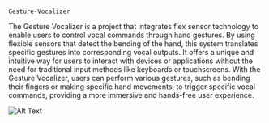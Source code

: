                                                                                       Gesture-Vocalizer

The Gesture Vocalizer is a project that integrates flex sensor technology to enable users to control vocal commands through hand gestures. By using flexible sensors that detect the bending of the hand, this system translates specific gestures into corresponding vocal outputs. It offers a unique and intuitive way for users to interact with devices or applications without the need for traditional input methods like keyboards or touchscreens. With the Gesture Vocalizer, users can perform various gestures, such as bending their fingers or making specific hand movements, to trigger specific vocal commands, providing a more immersive and hands-free user experience.

![Alt Text](image.jpg)
